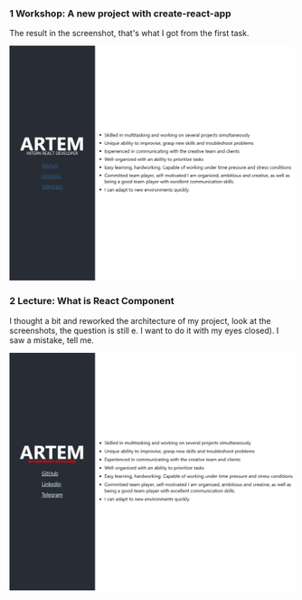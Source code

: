 ### 1 Workshop: A new project with create-react-app

The result in the screenshot, that's what I got from the first task.

![](../home-task-1.png)

### 2 Lecture: What is React Component

I thought a bit and reworked the architecture of my project, look at the screenshots, the question is still e. I want to do it with my eyes closed). I saw a mistake, tell me.

![](../home-task-2.png)